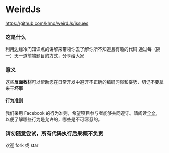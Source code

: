 # WeirdJs 

https://github.com/khno/weirdJs/issues

### 这是什么

利用边缘冷门知识点的讲解来带领你去了解你所不知道且有趣的代码
通过每（隔一）天一道前端题目的方式，分享给大家

### 意义

这些**反面教材**可以帮助您在日常开发中避开不正确的编码习惯和姿势，切记不要拿来干**坏事**

#### 行为准则

我们采用 Facebook 的行为准则，希望项目参与者能够共同遵守。请阅读[全文](https://code.fb.com/codeofconduct/)，以便了解哪些行为是允许的，哪些是不可容忍的。

### 请勿随意尝试，所有代码执行后果概不负责

欢迎 fork 或 star
